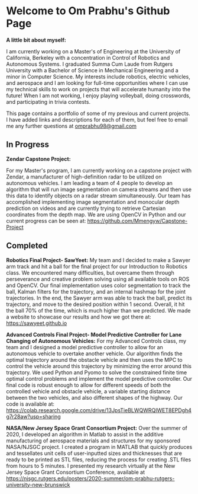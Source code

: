 # Welcome to Om Prabhu's Github Page


**A little bit about myself:**


I am currently working on a Master's of Engineering at the University of California, Berkeley with a concentration in Control of Robotics and Autonomous Systems. I graduated Summa Cum Laude from Rutgers University with a Bachelor of Science in Mechanical Engineering and a minor in Computer Science. My interests include robotics, electric vehicles, and aerospace and I am looking for full-time opportunities where I can use my technical skills to work on projects that will accelerate humanity into the future! When I am not working, I enjoy playing volleyball, doing crosswords, and participating in trivia contests.


This page contains a portfolio of some of my previous and current projects. I have added links and descriptions for each of them, but feel free to email me any further questions at omprabhu98@gmail.com

## In Progress

**Zendar Capstone Project:** 

For my Master's program, I am currently working on a capstone project with Zendar, a manufacturer of high-definition radar to be utilized on autonomous vehicles. I am leading a team of 4 people to develop an algorithm that will run image segmentation on camera streams and then use this data to identify objects on a radar stream simultaneously. Our team has accomplished implementing image segmentation and monocular depth prediction on videos and are currently trying to retrieve Cartesian coordinates from the depth map. We are using OpenCV in Python and our current progress can be seen at: https://github.com/Mmengyw/Capstone-Project


## Completed

**Robotics Final Project- SawYeet:** 
My team and I decided to make a Sawyer arm track and hit a ball for the final project for our Introduction to Robotics class. We encountered many difficulties, but overcame them through perseverance and creative problem solving using all available tools on ROS and OpenCV. Our final implementation uses color segmentation to track the ball, Kalman filters for the trajectory, and an internal hashmap for the joint trajectories. In the end, the Sawyer arm was able to track the ball, predict its trajectory, and move to the desired position within 1 second. Overall, it hit the ball 70% of the time, which is much higher than we predicted. We made a website to showcase our results and how we got there at: https://sawyeet.github.io


**Advanced Controls Final Project- Model Predictive Controller for Lane Changing of Autonomous Vehicles:**
For my Advanced Controls class, my team and I designed a model predictive controller to allow for an autonomous vehicle to overtake another vehicle. Our algorithm  finds the optimal trajectory around the obstacle vehicle and then uses the MPC to control the vehicle around this trajectory by minimizing the error around this trajectory. We used Python and Pyomo to solve the constrained finite time optimal control problems and implement the model predictive controller. Our final code is robust enough to allow for different speeds of both the controlled vehicle and obstacle vehicle, a variable starting distance between the two vehicles, and also different shapes of the highway. Our code is available at: https://colab.research.google.com/drive/13JpsTieBLWQWRQIWET8EPDgh4g7r28aw?usp=sharing


**NASA/New Jersey Space Grant Consortium Project:**
Over the summer of 2020, I developed an algorithm in Matlab to assist in the additive manufacturing of aerospace materials and structures for my sponsored NASA/NJSGC project. I created a program in MATLAB that quickly produces and tessellates unit cells of user-inputted sizes and thicknesses that are ready to be printed as STL files, reducing the process for creating .STL files from hours to 5 minutes. I presented my research virtually at the New Jersey Space Grant Consortium Conference, available at https://njsgc.rutgers.edu/posters/2020-summer/om-prabhu-rutgers-university-new-brunswick 
